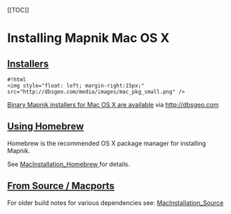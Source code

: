 <!-- Name: MacInstallation -->
<!-- Version: 96 -->
<!-- Last-Modified: 2010/09/30 10:16:40 -->
<!-- Author: springmeyer -->
[[TOC]]

# Installing Mapnik Mac OS X

## [Installers](https://github.com/mapnik/mapnik/wiki/MacInstallation_Frameworks)

    #!html
    <img style="float: left; margin-right:15px;" src="http://dbsgeo.com/media/images/mac_pkg_small.png" /> 

[Binary Mapnik installers for Mac OS X are available](http://dbsgeo.com/downloads)  via http://dbsgeo.com


## [Using Homebrew](https://github.com/mapnik/mapnik/wiki/MacInstallation_Homebrew)

Homebrew is the recommended OS X package manager for installing Mapnik.

See [MacInstallation_Homebrew ](https://github.com/mapnik/mapnik/wiki/MacInstallation_Homebrew) for details.

## [From Source / Macports](https://github.com/mapnik/mapnik/wiki/MacInstallation_Source)

For older build notes for various dependencies see: [MacInstallation_Source](https://github.com/mapnik/mapnik/wiki/MacInstallation_Source)
